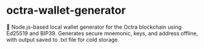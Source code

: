 # octra-wallet-generator
🔐 Node.js-based local wallet generator for the Octra blockchain using Ed25519 and BIP39. Generates secure mnemonic, keys, and address offline, with output saved to .txt file for cold storage.
